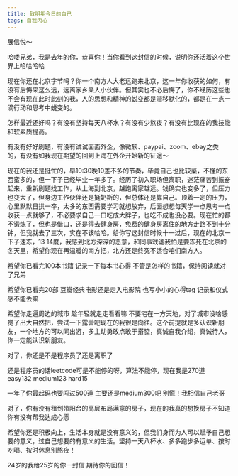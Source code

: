 ```yaml
---
title: 致明年今日的自己
tags: 自我内心
---
```

展信悦～

哈喽兄弟，我是去年的你，恭喜你！当你看到这封信的时候，说明你还活着这个世界上哈哈哈哈

现在你还在北京字节吗？你一个南方人大老远跑来北京，这一年你收获的如何，有没有后悔来这么远，远离家乡亲人小伙伴。但其实也不必后悔了，你不经历这些也不会有现在此时此刻的我，人的思想和精神的蜕变都是潜移默化的，都是在一点一滴行动和思考中蜕变的。

怎样最近还好吗？有没有坚持每天八杯水？有没有少熬夜？有没有比现在的我技能和软素质提高。

有没有好好刷题，有没有试试面面外企，像微软、paypai、zoom、ebay之类的，有没有如我现在期望的回到上海在外企开始新的征途～

现在的我还是挺忙的，早10:30晚10差不多的节奏，毕竟自己也比较菜，不懂的东西蛮多的，但一下子已经毕业一年多了。经历了初入职场但离职，迷茫痛苦到振奋起来，重新刷题找工作，从上海到北京，越跑离家越远。钱确实也变多了，但压力也变大了，但身边工作伙伴还是挺奶斯的，但总体还是靠自己。顶着一定的压力，心里默默日拱一卒，太多的东西需要学习就想放弃，后面想想每天学一点思考一点收获一点就够了，不必要求自己一口吃成大胖子，也吃不成也没必要。现在忙的都不锻炼了，但也是借口，还是得去健身房，免费的健身房离住的地方走路不到十分钟，但我就去了三次，实在不该哈哈。给你写这封信时候十一过后，现在的北京一下子速冻，13 14度，我感到北方深深的恶意，和同事戏谑我怕是要冻死在北京的冬天里，希望你现在再温暖的南方把，北方还是终究不适合咱们南方人。

希望你已看完100本书籍 记录一下每本书心得 不管是怎样的书籍，保持阅读就对了兄弟

希望你已看完20部 豆瓣经典电影还是走入电影院 也写小小的心得tag 记录和仪式感不能丢嘛

希望你走遍周边的城市 趁年轻就走走看看嘛 不要宅在一方天地，对了城市没啥感觉了出大自然把，尝试一下露营吧现在的我很是向往。这个前提就是多认识新朋友，一个地方的可以同出游，多主动勇敢点敢于搭腔，真诚自我介绍，真诚待人，你一定能认识新朋友。

对了，你还是不是程序员了还是离职了

还是程序员的话leetcode可是不能停的呀，算法不能停，现在我是270道 easy132 medium123 hard15

一年了你最起码也要闯过500道 主要还是medium300吧 别慌！我相信自己老哥

对了，你有没有租到带阳台的高层布局满意的房子，现在的我真的想换房子不知道你有没有帮我达成心愿

希望你还是积极向上，生活本身就是没有意义的，但我们身而为人可以赋予自己想要的意义，过自己想要的有意义的生活。坚持一天八杯水、多多跑步多运单、按时吃喝、按时休息别熬夜！

24岁的我给25岁的你一封信 期待你的回信！